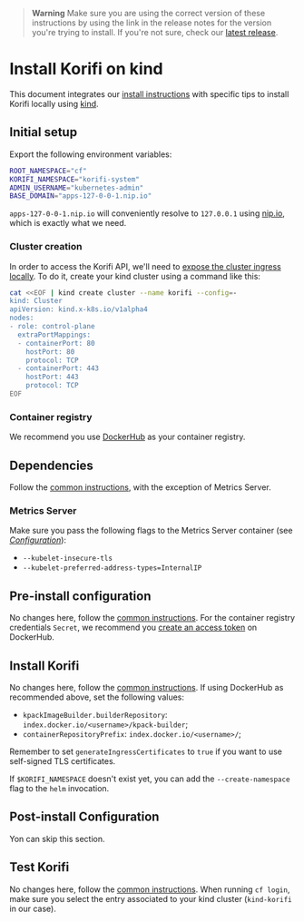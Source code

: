 > **Warning**
> Make sure you are using the correct version of these instructions by using the link in the release notes for the version you're trying to install. If you're not sure, check our [latest release](https://github.com/cloudfoundry/korifi/releases/latest).

# Install Korifi on kind

This document integrates our [install instructions](./INSTALL.md) with specific tips to install Korifi locally using [kind](https://kind.sigs.k8s.io/).

## Initial setup

Export the following environment variables:

```sh
ROOT_NAMESPACE="cf"
KORIFI_NAMESPACE="korifi-system"
ADMIN_USERNAME="kubernetes-admin"
BASE_DOMAIN="apps-127-0-0-1.nip.io"
```

`apps-127-0-0-1.nip.io` will conveniently resolve to `127.0.0.1` using [nip.io](https://nip.io/), which is exactly what we need.

### Cluster creation

In order to access the Korifi API, we'll need to [expose the cluster ingress locally](https://kind.sigs.k8s.io/docs/user/ingress/). To do it, create your kind cluster using a command like this:

```sh
cat <<EOF | kind create cluster --name korifi --config=-
kind: Cluster
apiVersion: kind.x-k8s.io/v1alpha4
nodes:
- role: control-plane
  extraPortMappings:
  - containerPort: 80
    hostPort: 80
    protocol: TCP
  - containerPort: 443
    hostPort: 443
    protocol: TCP
EOF
```

### Container registry

We recommend you use [DockerHub](https://hub.docker.com/) as your container registry.

## Dependencies

Follow the [common instructions](./INSTALL.md#dependencies), with the exception of Metrics Server.

### Metrics Server

Make sure you pass the following flags to the Metrics Server container (see [_Configuration_](https://github.com/kubernetes-sigs/metrics-server#configuration)):

-   `--kubelet-insecure-tls`
-   `--kubelet-preferred-address-types=InternalIP`

## Pre-install configuration

No changes here, follow the [common instructions](./INSTALL.md#pre-install-configuration).
For the container registry credentials `Secret`, we recommend you [create an access token](https://hub.docker.com/settings/security?generateToken=true) on DockerHub.

## Install Korifi

No changes here, follow the [common instructions](./INSTALL.md#install-korifi).
If using DockerHub as recommended above, set the following values:

-   `kpackImageBuilder.builderRepository`: `index.docker.io/<username>/kpack-builder`;
-   `containerRepositoryPrefix`: `index.docker.io/<username>/`;

Remember to set `generateIngressCertificates` to `true` if you want to use self-signed TLS certificates.

If `$KORIFI_NAMESPACE` doesn't exist yet, you can add the `--create-namespace` flag to the `helm` invocation.

## Post-install Configuration

Yon can skip this section.

## Test Korifi

No changes here, follow the [common instructions](./INSTALL.md#test-korifi).
When running `cf login`, make sure you select the entry associated to your kind cluster (`kind-korifi` in our case).
